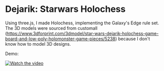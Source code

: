 # Dejarik: Starwars Holochess
Using three.js, I made Holochess, implementing the Galaxy's Edge rule set. The 3D models were sourced from customall (https://www.3dforprint.com/3dmodel/star-wars-dejarik-holochess-game-board-and-low-poly-holomonster-game-pieces/5238) because I don't know how to model 3D designs. 

Demo:

[![Watch the video](https://img.youtube.com/vi/duAgpOFM_10/0.jpg)](https://www.youtube.com/watch?v=duAgpOFM_10)







